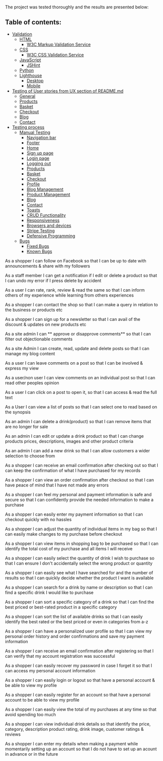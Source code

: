 The project was tested thoroughly and the results are presented below:

## Table of contents:

 * [Validation](#validation)
    + [HTML](#html)
      - [W3C Markup Validation Service](#w3c-markup-validation-service)
    + [CSS](#css)
      - [W3C CSS Validation Service](#w3c-css-validation-service)
    + [JavaScript](#javascript)
      - [JSHint](#jshint)
    + [Python](#python)
    + [Lighthouse](#lighthouse)
      - [Desktop](#desktop)
      - [Mobile](#mobile)
  * [Testing of User stories from UX section of README.md](#testing-of-user-stories-from-ux-section-of-readmemd)
      - [General](#general)
      - [Products](#products)
      - [Basket](#basket)
      - [Checkout](#checkout)
      - [Blog](#blog)
      - [Contact](#contact)
  * [Testing process](#testing-process)
    + [Manual Testing](#manual-testing)
      - [Navigation bar](#navigation-bar)
      - [Footer](#footer)
      - [Home](#home)
      - [Sign up page](#sign-up-page)
      - [Login page](#login-page)
      - [Logging out](#logging-out)
      - [Products](#products-1)
      - [Basket](#basket)
      - [Checkout](#checkout)
      - [Profile](#profile)
      - [Blog Management](#blog-management)
      - [Product Management](#product-management)
      - [Blog](#blog)
      - [Contact](#contact)
      - [Toasts](#toasts)
      - [CRUD Functionality](#crud-functionality)
      - [Responsiveness](#responsiveness)
      - [Browsers and devices](#browsers-and-devices)
      - [Stripe Testing](#stripe-testing)
      - [Defensive Programming](#defensive-programming)
    + [Bugs](#bugs)
      - [Fixed Bugs](#fixed-bugs)
      - [Known Bugs](#known-bugs)

As a shopper I can follow on Facebook  so that I can be up to date with announcements & share with my followers

As a staff member I can get a notification if I edit or delete a product so that I can undo my error if I press delete by accident

As a user I can rate, rank, review & read the same so that I can inform others of my experience while learning from others experiences

As a shopper I can contact the shop so that I can make a query in relation to the business or products etc

As a shopper I can sign up for a newsletter so that I can avail of the discount & updates on new products etc

As a site admin I can ** approve or disapprove comments** so that I can filter out objectionable comments

As a site Admin I can create, read, update and delete posts so that I can manage my blog content

As a user I can leave comments on a post so that I can be involved & express my view


As a user/non user I can view comments on an individual post so that I can read other peoples opinion

As a user I can click on a post to open it, so that I can access & read the full text

As a User I can view a list of posts so that I can select one to read based on the synopsis

As an admin I can delete a drink(product) so that I can remove items that are no longer for sale

As an admin I can edit or update a drink product so that I can change products prices, descriptions, images and other product criteria

As an admin I can add a new drink so that I can allow customers a wider selection to choose from

As a shopper I can receive an email confirmation after checking out so that I can keep the confirmation of what I have purchased for my records

As a shopper I can view an order confirmation after checkout so that I can have peace of mind that I have not made any errors

As a shopper I can feel my personal and payment information is safe and secure so that I can confidently provide the needed information to make a purchase

As a shopper I can easily enter my payment information so that I can checkout quickly with no hassles

As a shopper I can adjust the quantity of individual items in my bag so that I can easily make changes to my purchase before checkout

As a shopper I can view items in shopping bag to be purchased so that I can identify the total cost of my purchase and all items I will receive

As a shopper I can easily select the quantity of drink I wish to purchase so that I can ensure I don't accidentally select the wrong product or quantity

As a shopper I can easily see what I have searched for and the number of results so that I can quickly decide whether the product I want is available

As a shopper I can search for a drink by name or description so that I can find a specific drink I would like to purchase

As a shopper I can sort a specific category of a drink so that I can find the best priced or best-rated product in a specific category

As a shopper I can sort the list of available drinks so that I can easily identify the best rated or the best priced or even in categories from a-z

As a shopper I can have a personalized user profile so that I can view my personal order history and order confirmations and save my payment information

As a shopper I can receive an email confirmation after registering so that I can verify that my account registration was successful

As a shopper I can easily recover my password in case I forget it so that I can access my personal account information

As a shopper I can easily login or logout so that have a personal account & be able to view my profile

As a shopper I can easily register for an account so that have a personal account to be able to view my profile

As a shopper I can easily view the total of my purchases at any time so that avoid spending too much

As a shopper I can view individual drink details so that identify the price, category, description product rating, drink image, customer ratings & reviews

As a shopper I can enter my details when making a payment while momentarily setting up an account so that I do not have to set up an acount in advance or in the future





